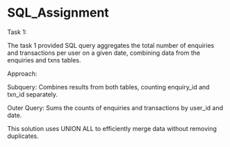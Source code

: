 # SQL_Assignment

Task 1:

The task 1 provided SQL query aggregates the total number of enquiries and transactions per user on a given date, 
combining data from the enquiries and txns tables.

Approach:

Subquery: Combines results from both tables, counting enquiry_id and txn_id separately.

Outer Query: Sums the counts of enquiries and transactions by user_id and date.

This solution uses UNION ALL to efficiently merge data without removing duplicates.
